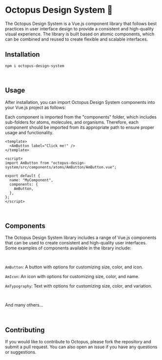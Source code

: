 # Octopus Design System 🐙

The Octopus Design System is a Vue.js component library that follows best practices in user interface design to provide a consistent and high-quality visual experience. The library is built based on atomic components, which can be combined and reused to create flexible and scalable interfaces.

## Installation

```
npm i octopus-design-system
```

<br>

## Usage
After installation, you can import Octopus Design System components into your Vue.js project as follows:

Each component is imported from the "components" folder, which includes sub-folders for atoms, molecules, and organisms. Therefore, each component should be imported from its appropriate path to ensure proper usage and functionality.

```
<template>
  <AmButton label="Click me!" />
</template>

<script>
import AmButton from "octopus-design-system/src/components/atoms/AmButton/AmButton.vue";

export default {
  name: "MyComponent",
  components: {
    AmButton,
  },
};
</script>
```

<br>

## Components
The Octopus Design System library includes a range of Vue.js components that can be used to create consistent and high-quality user interfaces. Some examples of components available in the library include:

<br>

``AmButton``: A button with options for customizing size, color, and icon.

``AmIcon``: An icon with options for customizing size, color, and name.

``AmTypography``: Text with options for customizing size, color, and variation.


<br>

And many others...

<br>

## Contributing

If you would like to contribute to Octopus, please fork the repository and submit a pull request. You can also open an issue if you have any questions or suggestions.

